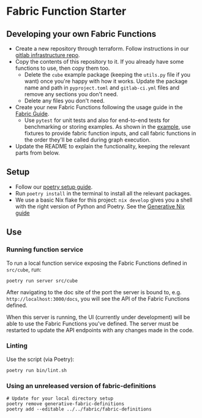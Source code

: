 Fabric Function Starter
========================

Developing your own Fabric Functions
------------------------------------

- Create a new repository through terraform. Follow instructions in our [gitlab infrastructure repo](https://gitlab.com/generative/infra/gitlab-bootstrap).
- Copy the contents of this repository to it. If you already have some functions to use, then copy them too.
    - Delete the `cube` example package (keeping the `utils.py` file if you want) once you're happy with how it works.
     Update the package name and path in `pyproject.toml` and `gitlab-ci.yml` files and remove any sections you don't need.
    - Delete any files you don't need.
- Create your new Fabric Functions following the usage guide in the [Fabric Guide](https://gitlab.com/generative/fabric/fabric-definitions/-/blob/main/docs/fabric_guide.md).
    - Use `pytest` for unit tests and also for end-to-end tests for benchmarking or storing examples.
    As shown in the [example](/tests/cube/test_end_to_end.py),
    use fixtures to provide fabric function inputs, and call fabric functions in the order they'll be called during graph execution.
- Update the README to explain the functionality, keeping the relevant parts from below.

Setup
-----

- Follow our [poetry setup guide](https://generative.gitlab.io/team/documentation/technical/languages/python/python-setup.html#poetry).
- Run `poetry install` in the terminal to install all the relevant packages.
- We use a basic Nix flake for this project:
  `nix develop` gives you a shell with the right version of Python and Poetry.
  See the [Generative Nix guide](https://generative.gitlab.io/team/documentation/technical/software-development/nix.html)

Use
---

### Running function service

To run a local function service exposing the Fabric Functions defined in `src/cube`, run:

```shell
poetry run server src/cube
```

After navigating to the doc site of the port the server is bound to, e.g. `http://localhost:3000/docs`,
you will see the API of the Fabric Functions defined.

When this server is running, the UI (currently under development) will be able to use the Fabric Functions you've defined.
The server must be restarted to update the API endpoints with any changes made in the code.

### Linting
Use the script (via Poetry):

```shell
poetry run bin/lint.sh
```

### Using an unreleased version of fabric-definitions
```shell
# Update for your local directory setup
poetry remove generative-fabric-definitions
poetry add --editable ../../fabric/fabric-definitions
```
